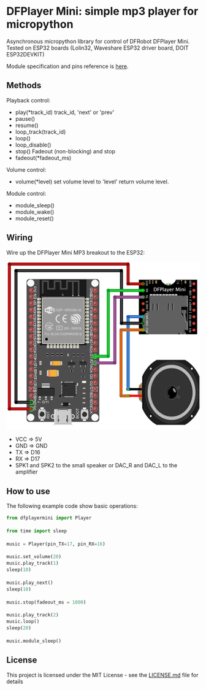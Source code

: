 # DFPlayer Mini: simple mp3 player for micropython

Asynchronous micropython library for control of DFRobot DFPlayer Mini. 
Tested on ESP32 boards (Lolin32, Waveshare ESP32 driver board, DOIT ESP32DEVKIT)

Module specification and pins reference is [here](https://wiki.dfrobot.com/DFPlayer_Mini_SKU_DFR0299).

## Methods

Playback control:
* play(*track_id)
track_id, 'next' or 'prev'
* pause()
* resume()
* loop_track(track_id)
* loop()
* loop_disable()
* stop()
Fadeout (non-blocking) and stop
* fadeout(*fadeout_ms)

Volume control:
* volume(*level)
set volume level to 'level'
return volume level.

Module control:
* module_sleep()
* module_wake()
* module_reset()

## Wiring

Wire up the DFPlayer Mini MP3 breakout to the ESP32:

![DFPlayer-mini ESP32 micropython connection diagram](DFPlayer-mini_ESP32_connection_diagram.png)

* VCC  => 5V
* GND  => GND
* TX   => D16
* RX   => D17
* SPK1 and SPK2 to the small speaker or DAC_R and DAC_L to the amplifier

## How to use

The following example code show basic operations: 

```python
from dfplayermini import Player

from time import sleep

music = Player(pin_TX=17, pin_RX=16)

music.set_volume(20)
music.play_track(1)
sleep(10)

music.play_next()
sleep(10)

music.stop(fadeout_ms = 1000)

music.play_track(2)
music.loop()
sleep(20)

music.module_sleep()
```

## License

This project is licensed under the MIT License - see the [LICENSE.md](LICENSE.md) file for details